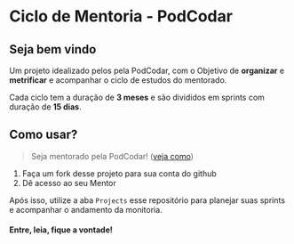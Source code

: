 # Ciclo de Mentoria - PodCodar

## Seja bem vindo

Um projeto idealizado pelos pela PodCodar, com o Objetivo de **organizar** e **metrificar** e acompanhar o ciclo de estudos do mentorado.

Cada ciclo tem a duração de **3 meses** e são divididos em sprints com duração de **15 dias**. 
  
## Como usar?

> Seja mentorado pela PodCodar! ([veja como](https://www.podcodar.com/faca-parte))

1. Faça um fork desse projeto para sua conta do github
2. Dê acesso ao seu Mentor

Após isso, utilize a aba `Projects` esse repositório para planejar suas sprints e acompanhar o andamento da monitoria.

#### Entre, leia, fique a vontade!
